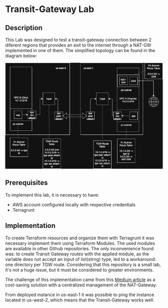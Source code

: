 # Transit-Gateway Lab

## Description

This Lab was designed to test a transit-gateway connection between 2 diferent regions that provides an exit to the internet through a NAT-GW implemented in one of them. The simplified topology can be found in the diagram below:

![Topology-Diagram](images/topology-diagram.jpg)

## Prerequisites

To implement this lab, it is necessary to have:

- AWS account configured locally with respective credentials
- Terragrunt

## Implementation

To create Terraform resources and organize them with Terragrunt it was necessary implement them using Terraform Modules. The used modules are available in other Github repositories. The only inconvenience found was: to create Transit Gateway routes with the applied module, as the variable does not accept an input of list(strng) type, led to a workaround: one directory per TGW route. Considering that this repository is a small lab, it's not a huge issue, but it must be considered to greater environments.

The challenge of this implementation came from this [Medium article](https://medium.com/@marcchristianp.gregorio/automating-centralized-nat-gateways-in-aws-vpcs-and-region-with-terraform-69a6f90d60da) as a cost-saving solution with a centralized management of the NAT-Gateway. 

From deployed instance in us-east-1 it was possible to ping the instance located in us-west-2, which means that the Transit-Gateway works well.
